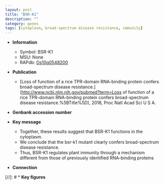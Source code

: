 ```yaml
---
layout: post
title: "BSR-K1"
description: ""
category: genes
tags: [cytoplasm, broad-spectrum disease resistance, immunity]
---
```


* **Information**  
    + Symbol: BSR-K1  
    + MSU: None  
    + RAPdb: [Os10g0548200](http://rapdb.dna.affrc.go.jp/viewer/gbrowse_details/irgsp1?name=Os10g0548200)  

* **Publication**  
    + [Loss of function of a rice TPR-domain RNA-binding protein confers broad-spectrum disease resistance.](http://www.ncbi.nlm.nih.gov/pubmed?term=Loss of function of a rice TPR-domain RNA-binding protein confers broad-spectrum disease resistance.%5BTitle%5D), 2018, Proc Natl Acad Sci U S A.

* **Genbank accession number**  

* **Key message**  
    + Together, these results suggest that BSR-K1 functions in the cytoplasm.
    + We conclude that the bsr-k1 mutant clearly confers broad-spectrum disease resistance.
    + Thus, BSR-K1 regulates plant immunity through a mechanism different from those of previously identified RNA-binding proteins

* **Connection**  

[//]: # * **Key figures**  


